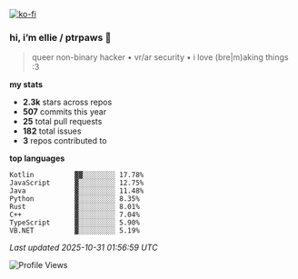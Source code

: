[![ko-fi](https://ko-fi.com/img/githubbutton_sm.svg)](https://ko-fi.com/R6R1657BK)

### hi, i’m ellie / ptrpaws 🌸

> queer non-binary hacker • vr/ar security • i love (bre|m)aking things :3

**my stats**
- **2.3k** stars across repos
- **507** commits this year
- **25** total pull requests
- **182** total issues
- **3** repos contributed to

**top languages**
```
Kotlin          ▓▓░░░░░░░░ 17.78%
JavaScript      ▓░░░░░░░░░ 12.75%
Java            ▓░░░░░░░░░ 11.48%
Python          ▓░░░░░░░░░ 8.35%
Rust            ▓░░░░░░░░░ 8.01%
C++             ▓░░░░░░░░░ 7.04%
TypeScript      ▓░░░░░░░░░ 5.90%
VB.NET          ▓░░░░░░░░░ 5.19%
```

_Last updated 2025-10-31 01:56:59 UTC_

![Profile Views](https://komarev.com/ghpvc/?username=ptrpaws&color=grey&base=35291)
